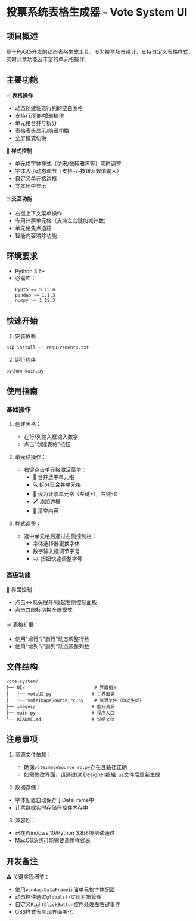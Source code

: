 # 投票系统表格生成器 - Vote System UI

## 项目概述
基于PyQt5开发的动态表格生成工具，专为投票场景设计，支持自定义表格样式、实时计票功能及丰富的单元格操作。

## 主要功能
✅ **表格操作**
- 动态创建任意行列的空白表格
- 支持行/列的增删操作
- 单元格合并与拆分
- 表格表头显示/隐藏切换
- 全屏模式切换

🎨 **样式控制**
- 单元格字体样式（仿宋/微软雅黑等）实时调整
- 字体大小动态调节（支持+/-按钮及数值输入）
- 自定义单元格边框
- 文本居中显示

🖱️ **交互功能**
- 右键上下文菜单操作
- 专用计票单元格（支持左右键加减计数）
- 单元格焦点追踪
- 智能内容清除功能

## 环境要求
- Python 3.6+
- 必需库：
  ```bash
  PyQt5 == 5.15.4
  pandas >= 1.1.3
  numpy >= 1.19.3
  ```

## 快速开始
1. 安装依赖
```bash
pip install -r requirements.txt
```

2. 运行程序
```bash
python main.py
```

## 使用指南
### 基础操作
1. 创建表格：
   - 在行/列输入框输入数字
   - 点击"创建表格"按钮

2. 单元格操作：
   - 右键点击单元格激活菜单：
     - 🧩 合并选中单元格
     - 🔍 拆分已合并单元格
     - 🔢 设为计票单元格（左键+1，右键-1）
     - 🖌️ 添加边框
     - 🧹 清空内容

3. 样式调整：
   - 选中单元格后通过右侧控制栏：
     - 字体选择器更换字体
     - 数字输入框调节字号
     - +/-按钮快速调整字号

### 高级功能
🔧 界面控制：
- 点击↔️箭头展开/收起右侧控制面板
- 点击📺图标切换全屏模式

📊 表格扩展：
- 使用"增行"/"删行"动态调整行数
- 使用"增列"/"删列"动态调整列数

## 文件结构
```
vote-system/
├── UI/                          # 界面相关
│   ├── voteUI.py               # 主界面类
│   └── voteImageSource_rc.py    # 资源文件（自动生成）
├── images/                     # 图标资源
├── main.py                     # 程序入口
└── README.md                   # 说明文档
```

## 注意事项
1. 资源文件依赖：
   - 确保`voteImageSource_rc.py`存在且路径正确
   - 如需修改界面，请通过Qt Designer编辑`.ui`文件后重新生成

2. 数据存储：
- 字体配置自动保存于DataFrame中
- 计票数据实时存储在控件内存中

3. 兼容性：
- 已在Windows 10/Python 3.8环境测试通过
- MacOS系统可能需要调整样式表

## 开发备注
⚠️ 关键实现细节：
- 使用`pandas.DataFrame`存储单元格字体配置
- 动态控件通过`globals()`实现对象管理
- 自定义`RightClickButton`控件处理左右键事件
- QSS样式表实现界面美化
